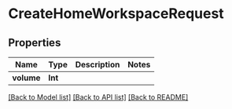 # CreateHomeWorkspaceRequest

## Properties

Name | Type | Description | Notes
------------ | ------------- | ------------- | -------------
**volume** | **Int** |  | 

[[Back to Model list]](../#documentation-for-models) [[Back to API list]](../#documentation-for-api-endpoints) [[Back to README]](../)


